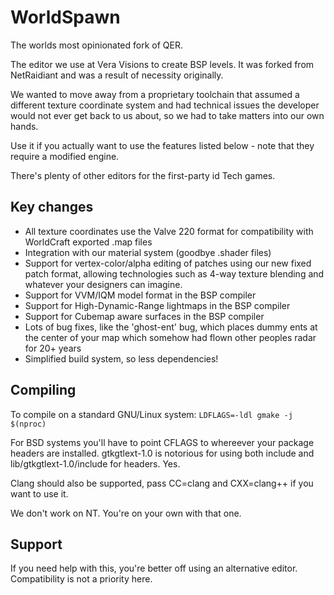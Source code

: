 # WorldSpawn
The worlds most opinionated fork of QER.

The editor we use at Vera Visions to create BSP levels.
It was forked from NetRaidiant and was a result of necessity originally.

We wanted to move away from a proprietary toolchain that assumed a different texture coordinate system and had technical issues the developer would not ever get back to us about, so we had to take matters into our own hands.

Use it if you actually want to use the features listed below - note that they require a modified engine.

There's plenty of other editors for the first-party id Tech games.

## Key changes
- All texture coordinates use the Valve 220 format for compatibility with WorldCraft exported .map files
- Integration with our material system (goodbye .shader files)
- Support for vertex-color/alpha editing of patches using our new fixed patch format, allowing technologies such as 4-way texture blending and whatever your designers can imagine.
- Support for VVM/IQM model format in the BSP compiler
- Support for High-Dynamic-Range lightmaps in the BSP compiler
- Support for Cubemap aware surfaces in the BSP compiler
- Lots of bug fixes, like the 'ghost-ent' bug, which places dummy ents at the center of your map which somehow had flown other peoples radar for 20+ years
- Simplified build system, so less dependencies!

## Compiling
To compile on a standard GNU/Linux system:
`LDFLAGS=-ldl gmake -j $(nproc)`

For BSD systems you'll have to point CFLAGS to whereever your package headers are installed.
gtkgtlext-1.0 is notorious for using both include and lib/gtkgtlext-1.0/include for headers. Yes.

Clang should also be supported, pass CC=clang and CXX=clang++ if you want to use it.

We don't work on NT. You're on your own with that one.

## Support
If you need help with this, you're better off using an alternative editor.
Compatibility is not a priority here.
